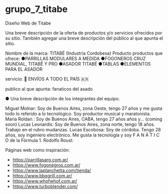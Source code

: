 # grupo_7_titabe
Diseño Web de Titabe

Una breve descripción de la oferta de productos y/o servicios ofrecidos por su
sitio. También agregar una breve descripción del público al que apunta el sitio.

Nombre de la marca: TITABÉ (Industria Cordobesa)
Producto productos que ofrece:
●PARRILLAS MODULARES A MEDIDA
●FOGONEROS CRUZ MUNDIAL, TITABÉ Y PRO
●ASADOR TITABÉ
●TABLAS
●ELEMENTOS PARA EL ASADOR

servicio:
🚚 ENVÍOS A TODO EL PAÍS 🇦🇷

publico al que apunta: fanaticos del asado


● Una breve descripción de los integrantes del equipo.

Miguel Molnar: Soy de Buenos Aires, zona Oeste, tengo 27 años y me gusta todo lo referido a lo tecnológico. Soy productor musical y maratonista.
Maria Roldan : Soy de Buenos Aires, CABA, tengo 27 años años y... (coming soon)
Lucas Leonardis: Soy de Buenos Aires, zona norte, tengo 18 años. Trabajo en el rubro mudanzas.
Lucas Escobosa: Soy de córdoba. Tengo 28 años, soy ingeniero electrónico. Me gusta la tecnología y soy F A N Á T I C O de la Fórmula 1.
Rodolfo Roust: 


Páginas web como inspiración:

- https://parrillasarg.com.ar/
- https://www.fogonegros.com.ar/
- https://www.laplanchetta.com/tienda/
- https://www.bbqgrill.com.ar/
- https://www.whofwhof.com.ar/
- https://www.turboblender.com/
